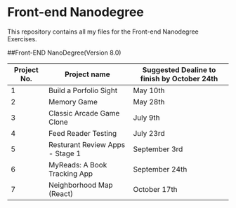 # **Front-end Nanodegree**

This repository contains all my files for the Front-end Nanodegree Exercises.

##Front-END NanoDegree(Version 8.0)

|Project No.|  Project name                               |Suggested Dealine to finish by October 24th |
|-----------|---------------------------------------------|--------------------------------------------|
|     1     |   Build a Porfolio Sight                    |                    May 10th                |
|     2     |   Memory Game                               |                    May 28th                |
|     3     |   Classic Arcade Game Clone                 |                    July 9th                |   
|     4     |   Feed Reader Testing                       |                    July 23rd               |   
|     5     |   Resturant Review Apps - Stage 1           |                    September 3rd           |
|     6     |   MyReads: A Book Tracking App              |                    September 24th          |
|     7     |   Neighborhood Map (React)                  |                    October 17th            |